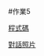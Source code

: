 #作業5

[程式碼](https://github.com/40957024O-steven/NTNUclass/blob/main/TextSentimentBot/index.js)

[對話照片](https://github.com/40957024O-steven/NTNUclass/blob/main/homework4/%E4%BD%9C%E6%A5%AD4%E7%85%A7%E7%89%87.png)


